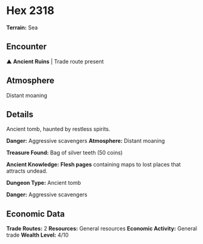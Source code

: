 # Hex 2318

**Terrain:** Sea

## Encounter
▲ **Ancient Ruins** | Trade route present

## Atmosphere
Distant moaning

## Details
Ancient tomb, haunted by restless spirits.

**Danger:** Aggressive scavengers
**Atmosphere:** Distant moaning

**Treasure Found:** Bag of silver teeth (50 coins)

**Ancient Knowledge:** **Flesh pages** containing maps to lost places that attracts undead.

**Dungeon Type:** Ancient tomb

**Danger:** Aggressive scavengers

## Economic Data
**Trade Routes:** 2
**Resources:** General resources
**Economic Activity:** General trade
**Wealth Level:** 4/10
